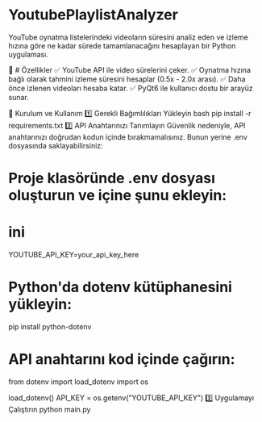 # YoutubePlaylistAnalyzer
YouTube oynatma listelerindeki videoların süresini analiz eden ve izleme hızına göre ne kadar sürede tamamlanacağını hesaplayan bir Python uygulaması.

🚀 # Özellikler
✅ YouTube API ile video sürelerini çeker.
✅ Oynatma hızına bağlı olarak tahmini izleme süresini hesaplar (0.5x - 2.0x arası).
✅ Daha önce izlenen videoları hesaba katar.
✅ PyQt6 ile kullanıcı dostu bir arayüz sunar.

📌 Kurulum ve Kullanım
1️⃣ Gerekli Bağımlılıkları Yükleyin
bash
pip install -r requirements.txt
2️⃣ API Anahtarınızı Tanımlayın
Güvenlik nedeniyle, API anahtarınızı doğrudan kodun içinde bırakmamalısınız. Bunun yerine .env dosyasında saklayabilirsiniz:

# Proje klasöründe .env dosyası oluşturun ve içine şunu ekleyin:
# ini
YOUTUBE_API_KEY=your_api_key_here

# Python'da dotenv kütüphanesini yükleyin:
pip install python-dotenv

# API anahtarını kod içinde çağırın:
from dotenv import load_dotenv
import os

load_dotenv()
API_KEY = os.getenv("YOUTUBE_API_KEY")
3️⃣ Uygulamayı Çalıştırın
python main.py
